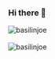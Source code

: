 
<!--
**basilinjoe/basilinjoe** is a ✨ _special_ ✨ repository because its `README.md` (this file) appears on your GitHub profile.

Here are some ideas to get you started:

- 🔭 I’m currently working on ...
- 🌱 I’m currently learning ...
- 👯 I’m looking to collaborate on ...
- 🤔 I’m looking for help with ...
- 💬 Ask me about ...
- 📫 How to reach me: ...
- 😄 Pronouns: ...
- ⚡ Fun fact: ...
-->


### Hi there 👋

<div>
  <img align="center" src="https://github-readme-stats.vercel.app/api?username=basilinjoe&show_icons=true&theme=dark" alt="basilinjoe" />
<div/>
<br />
  
<div>
  <img align="center" src="https://github-readme-stats.vercel.app/api/top-langs/?username=basilinjoe&layout=compact&hide=html&theme=dark" alt="basilinjoe" />
<div/>
<br />